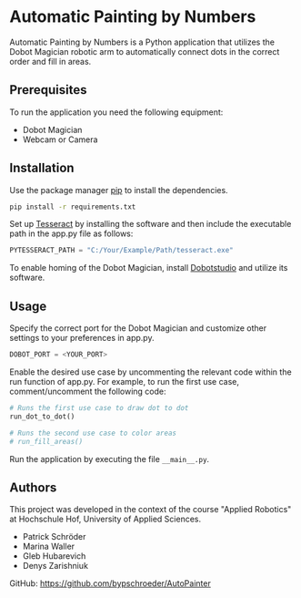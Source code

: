 # Automatic Painting by Numbers

Automatic Painting by Numbers is a Python application that utilizes the Dobot Magician robotic arm to 
automatically connect dots in the correct order and fill in areas.

## Prerequisites
To run the application you need the following equipment:
- Dobot Magician
- Webcam or Camera

## Installation

Use the package manager [pip](https://pip.pypa.io/en/stable/) to install the dependencies.

```bash
pip install -r requirements.txt
```

Set up [Tesseract](https://tesseract-ocr.github.io/tessdoc/Installation.html) by installing the software 
and then include the executable path in the app.py file as follows:

```python
PYTESSERACT_PATH = "C:/Your/Example/Path/tesseract.exe"
```

To enable homing of the Dobot Magician, install 
[Dobotstudio](https://www.dobot-robots.com/products/education/magician.html) and utilize its software.

## Usage

Specify the correct port for the Dobot Magician and customize other settings to your preferences in 
app.py.
```python
DOBOT_PORT = <YOUR_PORT>
```

Enable the desired use case by uncommenting the relevant code within the run function of app.py. 
For example, to run the first use case, comment/uncomment the following code:
```python
# Runs the first use case to draw dot to dot
run_dot_to_dot()

# Runs the second use case to color areas
# run_fill_areas()
```
Run the application by executing the file `__main__.py`.

## Authors
This project was developed in the context of the course "Applied Robotics" at Hochschule Hof, 
University of Applied Sciences.
- Patrick Schröder
- Marina Waller
- Gleb Hubarevich
- Denys Zarishniuk

GitHub: https://github.com/bypschroeder/AutoPainter
